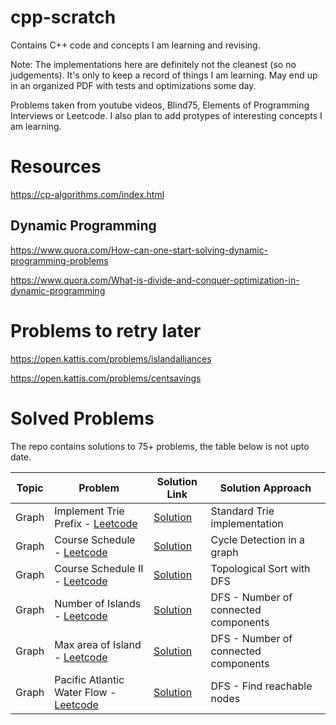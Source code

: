 # cpp-scratch
Contains C++ code and concepts I am learning and revising.

Note: The implementations here are definitely not the cleanest (so no judgements). It's only
to keep a record of things I am learning. May end up in an organized PDF with tests
and optimizations some day.

Problems taken from youtube videos, Blind75, Elements of Programming Interviews or Leetcode.
I also plan to add protypes of interesting concepts I am learning.

# Resources
https://cp-algorithms.com/index.html

## Dynamic Programming
https://www.quora.com/How-can-one-start-solving-dynamic-programming-problems

https://www.quora.com/What-is-divide-and-conquer-optimization-in-dynamic-programming

# Problems to retry later
https://open.kattis.com/problems/islandalliances

https://open.kattis.com/problems/centsavings

# Solved Problems
The repo contains solutions to 75+ problems, the table below is not upto date. 

| Topic | Problem                                                                                       | Solution Link                                                                                 | Solution Approach                       |
|-------|-----------------------------------------------------------------------------------------------|-----------------------------------------------------------------------------------------------|-----------------------------------------|
| Graph | Implement Trie Prefix - [Leetcode](https://leetcode.com/problems/implement-trie-prefix-tree/) | [Solution](https://github.com/pranav656/cpp-scratch/blob/main/Graphs/ImplementTrie.cpp)       | Standard Trie implementation            |
| Graph | Course Schedule - [Leetcode](https://leetcode.com/problems/course-schedule/description/)      | [Solution](https://github.com/pranav656/cpp-scratch/blob/main/Graphs/CourseSchedule.cpp)      | Cycle Detection in a graph              |
| Graph | Course Schedule II - [Leetcode](https://leetcode.com/problems/course-schedule-ii/)            | [Solution](https://github.com/pranav656/cpp-scratch/blob/main/Graphs/CourseScheduleII.cpp)    | Topological Sort with DFS               |
| Graph | Number of Islands - [Leetcode](https://leetcode.com/problems/number-of-islands/)              | [Solution](https://github.com/pranav656/cpp-scratch/blob/main/Graphs/NumberOfIslands.cpp)     | DFS - Number of connected components  |
| Graph | Max area of Island - [Leetcode](https://leetcode.com/problems/max-area-of-island/)            | [Solution](https://github.com/pranav656/cpp-scratch/blob/main/Graphs/MaxAreaofIsland.cpp)     | DFS - Number of connected components |
| Graph | Pacific Atlantic Water Flow - [Leetcode](https://leetcode.com/problems/pacific-atlantic-water-flow/) | [Solution](https://github.com/pranav656/cpp-scratch/blob/main/Graphs/PacificAtlanticWaterflow.cpp) | DFS - Find reachable nodes |
